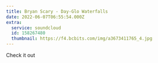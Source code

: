```yaml
---
title: Bryan Scary - Day-Glo Waterfalls
date: 2022-06-07T06:55:54.000Z
extra:
  service: soundcloud
  id: 158267480
  thumbnail: https://f4.bcbits.com/img/a3673411765_4.jpg
---
```


Check it out

